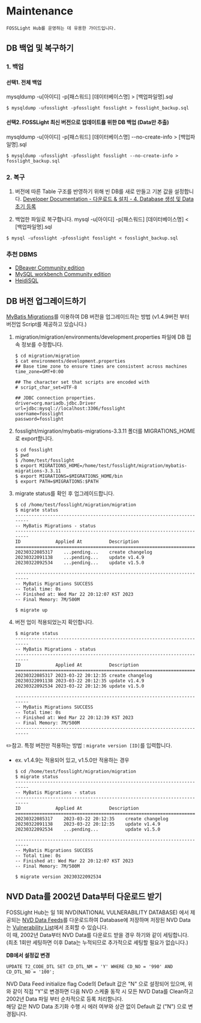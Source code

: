 # Maintenance
```note
FOSSLight Hub를 운영하는 데 유용한 가이드입니다.
```
## DB 백업 및 복구하기
### 1. 백업
#### 선택1. 전체 백업    
mysqldump -u[아이디] -p[패스워드] [데이터베이스명] > [백업파일명].sql
```
$ mysqldump -ufosslight -pfosslight fosslight > fosslight_backup.sql
```

#### 선택2. FOSSLight 최신 버전으로 업데이트를 위한 DB 백업 (Data만 추출)
mysqldump -u[아이디] -p[패스워드] [데이터베이스명] --no-create-info > [백업파일명].sql
```
$ mysqldump -ufosslight -pfosslight fosslight --no-create-info > fosslight_backup.sql
```

### 2. 복구
1. 버전에 따른 Table 구조를 반영하기 위해 빈 DB를 새로 만들고 기본 값을 설정합니다. 
[Developer Documentation - 다운로드 & 설치 - 4. Database 생성 및 Data 초기 등록](https://fosslight.org/fosslight-guide/features/1_developer.html#다운로드--설치)

2. 백업한 파일로 복구합니다.
mysql -u[아이디] -p[패스워드] [데이터베이스명] < [백업파일명].sql
```
$ mysql -ufosslight -pfosslight fosslight < fosslight_backup.sql
```

### 추천 DBMS
- [DBeaver Community edition](https://dbeaver.io/download/) 
- [MySQL workbench Community edition](https://dev.mysql.com/downloads/workbench/)
- [HeidiSQL](https://www.heidisql.com/download.php)

## DB 버전 업그레이드하기
[MyBatis Migrations](https://mybatis.org/migrations/migrate.html)를 이용하여 DB 버전을 업그레이드하는 방법 (v1.4.9버전 부터 버전업 Script를 제공하고 있습니다.)

1. migration/migration/environments/development.properties 파일에 DB 접속 정보를 수정합니다. 
    ```
    $ cd migration/migration
    $ cat environments/development.properties
    ## Base time zone to ensure times are consistent across machines
    time_zone=GMT+0:00

    ## The character set that scripts are encoded with
    # script_char_set=UTF-8

    ## JDBC connection properties.
    driver=org.mariadb.jdbc.Driver
    url=jdbc:mysql://localhost:3306/fosslight
    username=fosslight
    password=fosslight
    ```
2. fosslight/migration/mybatis-migrations-3.3.11 폴더를 MIGRATIONS_HOME로 export합니다.
    ```
    $ cd fosslight
    $ pwd
    $ /home/test/fosslight
    $ export MIGRATIONS_HOME=/home/test/fosslight/migration/mybatis-migrations-3.3.11
    $ export MIGRATIONS=$MIGRATIONS_HOME/bin
    $ export PATH=$MIGRATIONS:$PATH
    ```
3. migrate status를 확인 후 업그레이드합니다.
    ```
    $ cd /home/test/fosslight/migration/migration
    $ migrate status
    ------------------------------------------------------------------------
    -- MyBatis Migrations - status
    ------------------------------------------------------------------------
    ID             Applied At          Description
    ================================================================================
    20230322085317    ...pending...    create changelog
    20230322091138    ...pending...    update v1.4.9
    20230322092534    ...pending...    update v1.5.0

    ------------------------------------------------------------------------
    -- MyBatis Migrations SUCCESS
    -- Total time: 0s
    -- Finished at: Wed Mar 22 20:12:07 KST 2023
    -- Final Memory: 7M/500M

    $ migrate up
    ```
4. 버전 업이 적용되었는지 확인합니다. 
    ```
    $ migrate status
    ------------------------------------------------------------------------
    -- MyBatis Migrations - status
    ------------------------------------------------------------------------
    ID             Applied At          Description
    ================================================================================
    20230322085317 2023-03-22 20:12:35 create changelog
    20230322091138 2023-03-22 20:12:35 update v1.4.9
    20230322092534 2023-03-22 20:12:36 update v1.5.0

    ------------------------------------------------------------------------
    -- MyBatis Migrations SUCCESS
    -- Total time: 0s
    -- Finished at: Wed Mar 22 20:12:39 KST 2023
    -- Final Memory: 7M/500M
    ------------------------------------------------------------------------

    ```

✏️참고. 특정 버전만 적용하는 방법 : `migrate version [ID]`를 입력합니다.
- ex. v1.4.9는 적용되어 있고, v1.5.0만 적용하는 경우 
    ```
    $ cd /home/test/fosslight/migration/migration
    $ migrate status
    ------------------------------------------------------------------------
    -- MyBatis Migrations - status
    ------------------------------------------------------------------------
    ID             Applied At          Description
    ================================================================================
    20230322085317    2023-03-22 20:12:35    create changelog
    20230322091138    2023-03-22 20:12:35    update v1.4.9
    20230322092534    ...pending...          update v1.5.0

    ------------------------------------------------------------------------
    -- MyBatis Migrations SUCCESS
    -- Total time: 0s
    -- Finished at: Wed Mar 22 20:12:07 KST 2023
    -- Final Memory: 7M/500M

    $ migrate version 20230322092534
    ```

## NVD Data를 2002년 Data부터 다운로드 받기
FOSSLight Hub는 일 1회 NVD(NATIONAL VULNERABILITY DATABASE) 에서 제공되는 [NVD Data Feeds](https://nvd.nist.gov/vuln/data-feeds)를 다운로드하여 Database에 저장하며 저장된 NVD Data는 [Vulnerability List](../started/2_try/7_vulnerability.md)에서 조회할 수 있습니다.      
이 때, 2002년 Data부터 NVD Data를 다운로드 받을 경우 하기와 같이 세팅합니다.     
(최초 1회만 세팅하면 이후 Data는 누적되므로 추가적으로 세팅할 필요가 없습니다.)   
    
        
**DB에서 설정값 변경**    
```
UPDATE T2_CODE_DTL SET CD_DTL_NM = 'Y' WHERE CD_NO = '990' AND CD_DTL_NO = '100';
```
NVD Data Feed initialize flag Code의 Default 값은 "N" 으로 설정되어 있으며, 위와 같이 직접 "Y"로 변경하면 다음 NVD 스케줄 동작 시 모든 NVD Data를 Clean하고 2002년 Data 파일 부터 순차적으로 등록 처리함니다.    
해당 값은 NVD Data 초기화 수행 시 에러 여부와 상관 없이 Default 값 ("N") 으로 변경됩니다.
